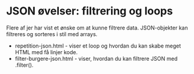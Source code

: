 # JSON øvelser: filtrering og loops

Flere af jer har vist et ønske om at kunne filtrere data. 
JSON-objekter kan filtreres og sorteres i stil med arrays.

* repetition-json.html - viser et loop og hvordan du kan skabe meget HTML med få linjer kode.
* filter-burgere-json.html - viser, hvordan du kan filtrere JSON med .filter().
